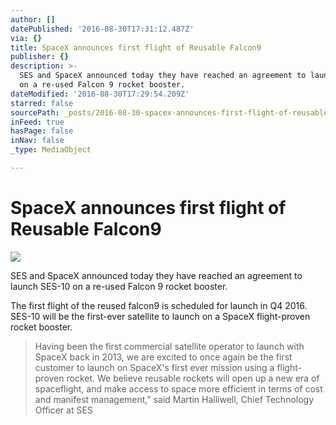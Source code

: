 ```yaml
---
author: []
datePublished: '2016-08-30T17:31:12.487Z'
via: {}
title: SpaceX announces first flight of Reusable Falcon9
publisher: {}
description: >-
  SES and SpaceX announced today they have reached an agreement to launch SES-10
  on a re-used Falcon 9 rocket booster.
dateModified: '2016-08-30T17:29:54.209Z'
starred: false
sourcePath: _posts/2016-08-30-spacex-announces-first-flight-of-reusable-falcon9.md
inFeed: true
hasPage: false
inNav: false
_type: MediaObject

---
```

# SpaceX announces first flight of Reusable Falcon9
![](https://the-grid-user-content.s3-us-west-2.amazonaws.com/10a72df1-2c87-424d-80c5-ba2c06ba1189.jpg)

SES and SpaceX announced today they have reached an agreement to launch SES-10 on a re-used Falcon 9 rocket booster.

The first flight of the reused falcon9 is scheduled for launch in Q4 2016\. SES-10 will be the first-ever satellite to launch on a SpaceX flight-proven rocket booster.

> Having been the first commercial satellite operator to launch with SpaceX back in 2013, we are excited to once again be the first customer to launch on SpaceX's first ever mission using a flight-proven rocket. We believe reusable rockets will open up a new era of spaceflight, and make access to space more efficient in terms of cost and manifest management," said Martin Halliwell, Chief Technology Officer at SES